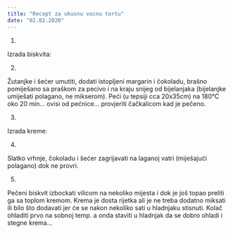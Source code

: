 ```yaml
--- 
title: "Recept za ukusnu vocnu tortu"
date: "02.02.2020"
---
```


1.
Izrada biskvita:

2.
Žutanjke i šećer umutiti, dodati istopljeni margarin i čokoladu, brašno pomiješano sa praškom za pecivo i na kraju snijeg od bijelanjaka (bijelanjke umiješati polagano, ne mikserom). Peći (u tepsiji cca 20x35cm)  na 180°C oko 20 min… ovisi od pećnice… provjeriti čačkalicom kad je pečeno.

3.
Izrada kreme:

4.
Slatko vrhnje, čokoladu i šećer zagrijavati na laganoj vatri (miješajući polagano) dok ne provri.

5.
Pečeni biskvit izbockati vilicom na nekoliko mijesta i dok je još topao preliti ga sa toplom kremom. Krema je dosta rijetka ali je ne treba dodatno miksati ili bilo što dodavati jer će se nakon nekoliko sati u hladnjaku stisnuti. Kolač ohladiti prvo na sobnoj temp. a onda staviti u hladnjak da se dobro ohladi i stegne krema…

